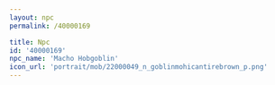 ```yaml
---
layout: npc
permalink: /40000169

title: Npc
id: '40000169'
npc_name: 'Macho Hobgoblin'
icon_url: 'portrait/mob/22000049_n_goblinmohicantirebrown_p.png'
---
```

